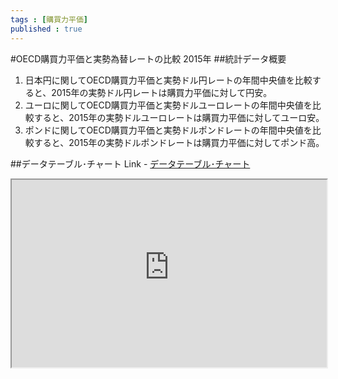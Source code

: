 ```yaml
--- 
tags : [購買力平価] 
published : true
---
```

#OECD購買力平価と実勢為替レートの比較 2015年
##統計データ概要
1. 日本円に関してOECD購買力平価と実勢ドル円レートの年間中央値を比較すると、2015年の実勢ドル円レートは購買力平価に対して円安。
1. ユーロに関してOECD購買力平価と実勢ドルユーロレートの年間中央値を比較すると、2015年の実勢ドルユーロレートは購買力平価に対してユーロ安。
1. ポンドに関してOECD購買力平価と実勢ドルポンドレートの年間中央値を比較すると、2015年の実勢ドルポンドレートは購買力平価に対してポンド高。


##データテーブル･チャート
Link - [データテーブル･チャート](http://knowledgevault.saecanet.com/charts/am-consulting.co.jp-2016-09-14-16-38-16.html)

<iframe src="http://knowledgevault.saecanet.com/charts/am-consulting.co.jp-2016-09-14-16-38-16.html" width="100%" height="300px"></iframe>